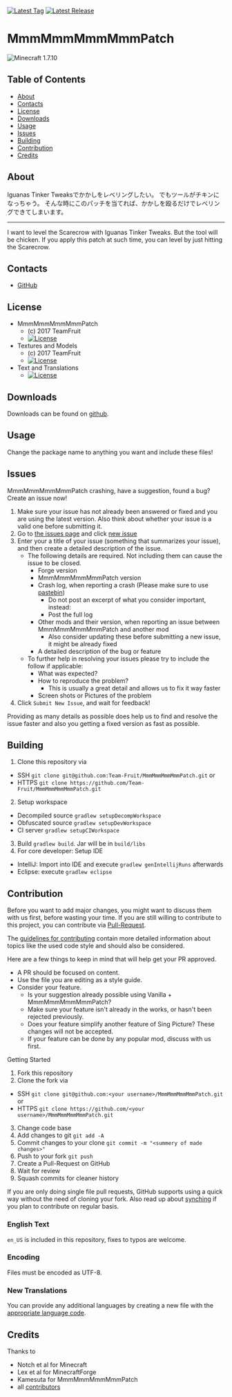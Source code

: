 [![Latest Tag](https://img.shields.io/github/tag/Team-Fruit/MmmMmmMmmMmmPatch.svg?label=Latest%20Tag&style=flat)](https://github.com/Team-Fruit/MmmMmmMmmMmmPatch/tags) [![Latest Release](https://img.shields.io/github/release/Team-Fruit/MmmMmmMmmMmmPatch.svg?label=Latest%20Release&style=flat)](https://github.com/Team-Fruit/MmmMmmMmmMmmPatch/releases)

# MmmMmmMmmMmmPatch
![Minecraft 1.7.10](https://img.shields.io/badge/Minecraft-1.7.10-yellow.svg?style=flat)

## Table of Contents

* [About](#about)
* [Contacts](#contacts)
* [License](#license)
* [Downloads](#downloads)
* [Usage](#usage)
* [Issues](#issues)
* [Building](#building)
* [Contribution](#contribution)
* [Credits](#credits)

## About

Iguanas Tinker Tweaksでかかしをレベリングしたい。
でもツールがチキンになっちゃう。
そんな時にこのパッチを当てれば、かかしを殴るだけでレベリングできてしまいます。

---
I want to level the Scarecrow with Iguanas Tinker Tweaks.
But the tool will be chicken.
If you apply this patch at such time, you can level by just hitting the Scarecrow.

## Contacts

* [GitHub](https://github.com/Team-Fruit/MmmMmmMmmMmmPatch)

## License

* MmmMmmMmmMmmPatch
  - (c) 2017 TeamFruit
  - [![License](https://img.shields.io/badge/license-MIT-blue.svg?style=flat)](https://github.com/Team-Fruit/MmmMmmMmmMmmPatch/blob/master/LICENSE.md)
* Textures and Models
  - (c) 2017 TeamFruit
  - [![License](https://img.shields.io/badge/License-CC%20BY--NC--SA%203.0-yellow.svg?style=flat)](https://creativecommons.org/licenses/by-nc-sa/3.0/)
* Text and Translations
  - [![License](https://img.shields.io/badge/License-No%20Restriction-green.svg?style=flat)](https://creativecommons.org/publicdomain/zero/1.0/)

## Downloads

Downloads can be found on [github](https://github.com/Team-Fruit/MmmMmmMmmMmmPatch/releases).

## Usage

Change the package name to anything you want and include these files!

## Issues

MmmMmmMmmMmmPatch crashing, have a suggestion, found a bug?  Create an issue now!

1. Make sure your issue has not already been answered or fixed and you are using the latest version. Also think about whether your issue is a valid one before submitting it.
2. Go to [the issues page](https://github.com/Team-Fruit/MmmMmmMmmMmmPatch/issues) and click [new issue](https://github.com/Team-Fruit/MmmMmmMmmMmmPatch/issues/new)
3. Enter your a title of your issue (something that summarizes your issue), and then create a detailed description of the issue.
    * The following details are required. Not including them can cause the issue to be closed.
        * Forge version
        * MmmMmmMmmMmmPatch version
        * Crash log, when reporting a crash (Please make sure to use [pastebin](http://pastebin.com/))
            * Do not post an excerpt of what you consider important, instead:
            * Post the full log
        * Other mods and their version, when reporting an issue between MmmMmmMmmMmmPatch and another mod
            * Also consider updating these before submitting a new issue, it might be already fixed
        * A detailed description of the bug or feature
    * To further help in resolving your issues please try to include the follow if applicable:
        * What was expected?
        * How to reproduce the problem?
            * This is usually a great detail and allows us to fix it way faster
        * Screen shots or Pictures of the problem
5. Click `Submit New Issue`, and wait for feedback!

Providing as many details as possible does help us to find and resolve the issue faster and also you getting a fixed version as fast as possible.

## Building

1. Clone this repository via
  - SSH `git clone git@github.com:Team-Fruit/MmmMmmMmmMmmPatch.git` or
  - HTTPS `git clone https://github.com/Team-Fruit/MmmMmmMmmMmmPatch.git`
2. Setup workspace
  - Decompiled source `gradlew setupDecompWorkspace`
  - Obfuscated source `gradlew setupDevWorkspace`
  - CI server `gradlew setupCIWorkspace`
3. Build `gradlew build`. Jar will be in `build/libs`
4. For core developer: Setup IDE
  - IntelliJ: Import into IDE and execute `gradlew genIntellijRuns` afterwards
  - Eclipse: execute `gradlew eclipse`

## Contribution

Before you want to add major changes, you might want to discuss them with us first, before wasting your time.
If you are still willing to contribute to this project, you can contribute via [Pull-Request](https://help.github.com/articles/creating-a-pull-request).

The [guidelines for contributing](https://github.com/Team-Fruit/MmmMmmMmmMmmPatch/blob/master/CONTRIBUTING.md) contain more detailed information about topics like the used code style and should also be considered.

Here are a few things to keep in mind that will help get your PR approved.

* A PR should be focused on content.
* Use the file you are editing as a style guide.
* Consider your feature.
  - Is your suggestion already possible using Vanilla + MmmMmmMmmMmmPatch?
  - Make sure your feature isn't already in the works, or hasn't been rejected previously.
  - Does your feature simplify another feature of Sing Picture? These changes will not be accepted.
  - If your feature can be done by any popular mod, discuss with us first.

Getting Started

1. Fork this repository
2. Clone the fork via
  * SSH `git clone git@github.com:<your username>/MmmMmmMmmMmmPatch.git` or
  * HTTPS `git clone https://github.com/<your username>/MmmMmmMmmMmmPatch.git`
3. Change code base
4. Add changes to git `git add -A`
5. Commit changes to your clone `git commit -m "<summery of made changes>"`
6. Push to your fork `git push`
7. Create a Pull-Request on GitHub
8. Wait for review
9. Squash commits for cleaner history

If you are only doing single file pull requests, GitHub supports using a quick way without the need of cloning your fork. Also read up about [synching](https://help.github.com/articles/syncing-a-fork) if you plan to contribute on regular basis.

### English Text

`en_US` is included in this repository, fixes to typos are welcome.

### Encoding

Files must be encoded as UTF-8.

### New Translations

You can provide any additional languages by creating a new file with the [appropriate language code](http://download1.parallels.com/SiteBuilder/Windows/docs/3.2/en_US/sitebulder-3.2-win-sdk-localization-pack-creation-guide/30801.htm).

## Credits

Thanks to

* Notch et al for Minecraft
* Lex et al for MinecraftForge
* Kamesuta for MmmMmmMmmMmmPatch
* all [contributors](https://github.com/Team-Fruit/MmmMmmMmmMmmPatch/graphs/contributors)
